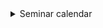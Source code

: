 <details class="notice--info" >
  <summary>Seminar calendar</summary>
<p>You can subscribe to the NA calendar directly from your calendar client, including Outlook, Apple’s iCalendar or Google calendar. The web address of the calendar is this <a href="https%3A%2F%2Foutlook.office365.com%2Fowa%2Fcalendar%2F86a34f4eb2a44247b2984f4dff49e900%40bath.ac.uk%2Ff12ed49ea1e14e35bdf8f965fcf3a5611468698658714972533%2Fcalendar.ics&data=02%7C01%7Cme549%40bath.ac.uk%7Cbbcf69b0cf874fa9860608d85efc0f7c%7C377e3d224ea1422db0ad8fcc89406b9e%7C0%7C0%7C637363783962131437&sdata=AajcD7pmMaKX0Z0hhiPxsFXdPgQCm1ccI9%2B5ja%2BTO48%3D&reserved=0">ICS link</a> which you will need to copy.</p>
    
<p>To subscribe to a calendar in Outlook:
<ol>
<li>In Calendar view, select “Add Calendar” (large green +)</li>
<li>Select “From Internet”</li>
<li>Copy paste the <a href="https%3A%2F%2Foutlook.office365.com%2Fowa%2Fcalendar%2F86a34f4eb2a44247b2984f4dff49e900%40bath.ac.uk%2Ff12ed49ea1e14e35bdf8f965fcf3a5611468698658714972533%2Fcalendar.ics&data=02%7C01%7Cme549%40bath.ac.uk%7Cbbcf69b0cf874fa9860608d85efc0f7c%7C377e3d224ea1422db0ad8fcc89406b9e%7C0%7C0%7C637363783962131437&sdata=AajcD7pmMaKX0Z0hhiPxsFXdPgQCm1ccI9%2B5ja%2BTO48%3D&reserved=0">ICS link</a>, click OK, and click Yes to subscribe.</li>
</ol>
</p>

<p>To subscribe to a calendar in iCalendar, please follow these <a href="https://support.apple.com/en-gb/guide/calendar/icl1022/mac">instructions</a>. Copy paste the <a href="https%3A%2F%2Foutlook.office365.com%2Fowa%2Fcalendar%2F86a34f4eb2a44247b2984f4dff49e900%40bath.ac.uk%2Ff12ed49ea1e14e35bdf8f965fcf3a5611468698658714972533%2Fcalendar.ics&data=02%7C01%7Cme549%40bath.ac.uk%7Cbbcf69b0cf874fa9860608d85efc0f7c%7C377e3d224ea1422db0ad8fcc89406b9e%7C0%7C0%7C637363783962131437&sdata=AajcD7pmMaKX0Z0hhiPxsFXdPgQCm1ccI9%2B5ja%2BTO48%3D&reserved=0">ICS link</a> in “web address”.</p>

<p>To subscribe to a calendar in Google Calendar:
<ol>
<li>Go to <a href="calendar.google.com">link</a>.</li>
<li>On the left side go to "Other Calendars" and click on the dropdown.</li>
<li>Choose "Add by URL".</li>
<li>Copy paste the <a href="https%3A%2F%2Foutlook.office365.com%2Fowa%2Fcalendar%2F86a34f4eb2a44247b2984f4dff49e900%40bath.ac.uk%2Ff12ed49ea1e14e35bdf8f965fcf3a5611468698658714972533%2Fcalendar.ics&data=02%7C01%7Cme549%40bath.ac.uk%7Cbbcf69b0cf874fa9860608d85efc0f7c%7C377e3d224ea1422db0ad8fcc89406b9e%7C0%7C0%7C637363783962131437&sdata=AajcD7pmMaKX0Z0hhiPxsFXdPgQCm1ccI9%2B5ja%2BTO48%3D&reserved=0">ICS link</a> in the URL of the calendar.</li>
<li>Click on "Add Calendar" and wait for Google to import your events. This creates a calendar with a somewhat unreadable name.</li>
<li>To give a readable name to the calendar, click on the three vertical dots sign next to the newly created calendar and select Settings.</li>
<li>Choose a name for the calendar, eg. Numerical Analysis @ Bath, and click back button on top left.</li>
</ol>
</p>
</details>